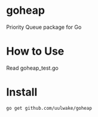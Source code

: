 # goheap

Priority Queue package for Go

# How to Use

Read goheap_test.go

# Install

```bash
go get github.com/uulwake/goheap
```
